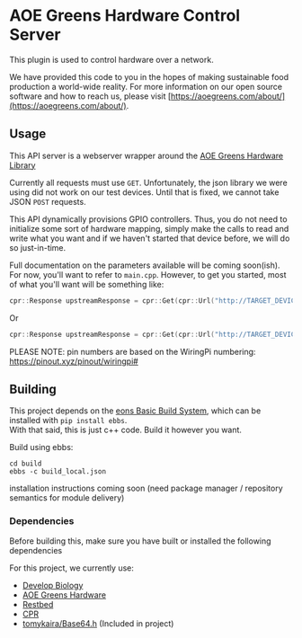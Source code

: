# AOE Greens Hardware Control Server

This plugin is used to control hardware over a network.

We have provided this code to you in the hopes of making sustainable food production a world-wide reality. For more information on our open source software and how to reach us, please visit [https://aoegreens.com/about/](https://aoegreens.com/about/).

## Usage

This API server is a webserver wrapper around the [AOE Greens Hardware Library]()

Currently all requests must use `GET`. Unfortunately, the json library we were using did not work on our test devices. Until that is fixed, we cannot take JSON `POST` requests.

This API dynamically provisions GPIO controllers. Thus, you do not need to initialize some sort of hardware mapping, simply make the calls to read and write what you want and if we haven't started that device before, we will do so just-in-time.

Full documentation on the parameters available will be coming soon(ish).
For now, you'll want to refer to `main.cpp`.
However, to get you started, most of what you'll want will be something like:
```cpp
cpr::Response upstreamResponse = cpr::Get(cpr::Url("http://TARGET_DEVICE/v1/gpio/get?pin=SOME_PIN"));

```
Or
```cpp
cpr::Response upstreamResponse = cpr::Get(cpr::Url("http://TARGET_DEVICE/v1/gpio/set?pin=SOME_PIN&state=TOGGLE"));

```

PLEASE NOTE: pin numbers are based on the WiringPi numbering: https://pinout.xyz/pinout/wiringpi#

## Building

This project depends on the [eons Basic Build System](https://github.com/eons-dev/bin_ebbs), which can be installed with `pip install ebbs`.  
With that said, this is just c++ code. Build it however you want.

Build using ebbs:
```
cd build
ebbs -c build_local.json
```

installation instructions coming soon (need package manager / repository semantics for module delivery)

### Dependencies

Before building this, make sure you have built or installed the following dependencies

For this project, we currently use:
 * [Develop Biology](https://github.com/develop-biology/lib_bio)
 * [AOE Greens Hardware](https://github.com/aoegreens/lib_hw)
 * [Restbed](https://github.com/Corvusoft/restbed)
 * [CPR](https://github.com/libcpr/cpr)
 * [tomykaira/Base64.h](https://gist.github.com/tomykaira/f0fd86b6c73063283afe550bc5d77594) (Included in project)


